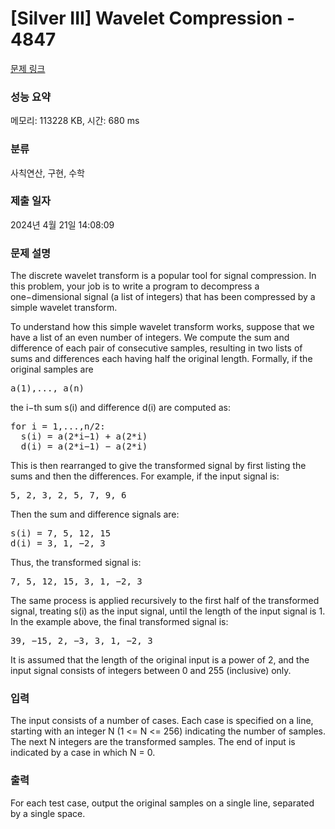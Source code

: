 # [Silver III] Wavelet Compression - 4847 

[문제 링크](https://www.acmicpc.net/problem/4847) 

### 성능 요약

메모리: 113228 KB, 시간: 680 ms

### 분류

사칙연산, 구현, 수학

### 제출 일자

2024년 4월 21일 14:08:09

### 문제 설명

<p>The discrete wavelet transform is a popular tool for signal compression. In this problem, your job is to write a program to decompress a one−dimensional signal (a list of integers) that has been compressed by a simple wavelet transform.</p>

<p>To understand how this simple wavelet transform works, suppose that we have a list of an even number of integers. We compute the sum and difference of each pair of consecutive samples, resulting in two lists of sums and differences each having half the original length. Formally, if the original samples are</p>

<pre>a(1),..., a(n)</pre>

<p>the i−th sum s(i) and difference d(i) are computed as:</p>

<pre>for i = 1,...,n/2:
  s(i) = a(2*i−1) + a(2*i)
  d(i) = a(2*i−1) − a(2*i)</pre>

<p>This is then rearranged to give the transformed signal by first listing the sums and then the differences. For example, if the input signal is:</p>

<pre>5, 2, 3, 2, 5, 7, 9, 6</pre>

<p>Then the sum and difference signals are:</p>

<pre>s(i) = 7, 5, 12, 15
d(i) = 3, 1, −2, 3</pre>

<p>Thus, the transformed signal is:</p>

<pre>7, 5, 12, 15, 3, 1, −2, 3</pre>

<p>The same process is applied recursively to the first half of the transformed signal, treating s(i) as the input signal, until the length of the input signal is 1. In the example above, the final transformed signal is:</p>

<pre>39, −15, 2, −3, 3, 1, −2, 3</pre>

<p>It is assumed that the length of the original input is a power of 2, and the input signal consists of integers between 0 and 255 (inclusive) only.</p>

### 입력 

 <p>The input consists of a number of cases. Each case is specified on a line, starting with an integer N (1 <= N <= 256) indicating the number of samples. The next N integers are the transformed samples. The end of input is indicated by a case in which N = 0.</p>

### 출력 

 <p>For each test case, output the original samples on a single line, separated by a single space.</p>

